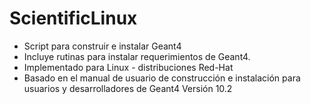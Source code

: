 # ScientificLinux
 - Script para construir e instalar Geant4
 - Incluye rutinas para instalar requerimientos de Geant4.
 - Implementado para Linux  - distribuciones Red-Hat
 - Basado en el manual de usuario de construcción e instalación 
   para usuarios y desarrolladores de Geant4 Versión 10.2  
